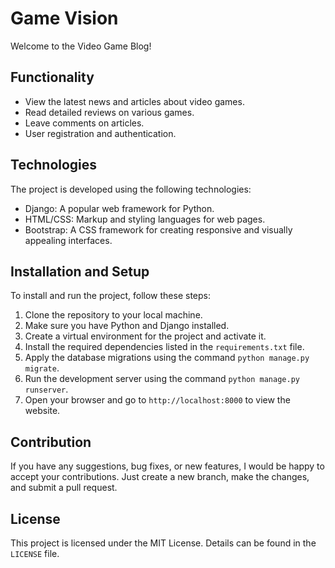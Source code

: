 # Game Vision

Welcome to the Video Game Blog!

## Functionality

- View the latest news and articles about video games.
- Read detailed reviews on various games.
- Leave comments on articles.
- User registration and authentication.

## Technologies

The project is developed using the following technologies:

- Django: A popular web framework for Python.
- HTML/CSS: Markup and styling languages for web pages.
- Bootstrap: A CSS framework for creating responsive and visually appealing interfaces.

## Installation and Setup

To install and run the project, follow these steps:

1. Clone the repository to your local machine.
2. Make sure you have Python and Django installed.
3. Create a virtual environment for the project and activate it.
4. Install the required dependencies listed in the `requirements.txt` file.
5. Apply the database migrations using the command `python manage.py migrate`.
6. Run the development server using the command `python manage.py runserver`.
7. Open your browser and go to `http://localhost:8000` to view the website.

## Contribution

If you have any suggestions, bug fixes, or new features, I would be happy to accept your contributions. Just create a new branch, make the changes, and submit a pull request.

## License

This project is licensed under the MIT License. Details can be found in the `LICENSE` file.
